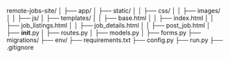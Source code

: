 remote-jobs-site/
│
├── app/
│   ├── static/
│   │   ├── css/
│   │   ├── images/
│   │   ├── js/
│   ├── templates/
│   │   ├── base.html
│   │   ├── index.html
│   │   ├── job_listings.html
│   │   ├── job_details.html
│   │   ├── post_job.html
│   ├── __init__.py
│   ├── routes.py
│   ├── models.py
│   ├── forms.py
├── migrations/
├── env/
├── requirements.txt
├── config.py
├── run.py
├── .gitignore
